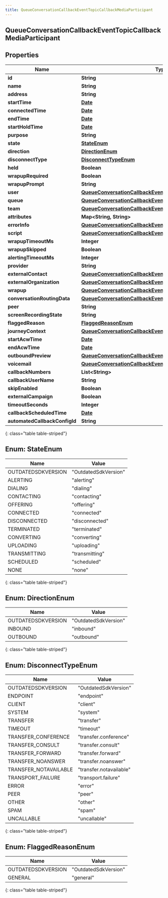 ```yaml
---
title: QueueConversationCallbackEventTopicCallbackMediaParticipant
---
```


## QueueConversationCallbackEventTopicCallbackMediaParticipant

## Properties

| Name                          | Type                                                                                                                                                 | Description | Notes      |
| ----------------------------- | ---------------------------------------------------------------------------------------------------------------------------------------------------- | ----------- | ---------- |
| **id**                        | <!----><!---->**String**<!---->                                                                                                                      |             | [optional] |
| **name**                      | <!----><!---->**String**<!---->                                                                                                                      |             | [optional] |
| **address**                   | <!----><!---->**String**<!---->                                                                                                                      |             | [optional] |
| **startTime**                 | <!----><!---->[**Date**](Date.md)<!---->                                                                                                             |             | [optional] |
| **connectedTime**             | <!----><!---->[**Date**](Date.md)<!---->                                                                                                             |             | [optional] |
| **endTime**                   | <!----><!---->[**Date**](Date.md)<!---->                                                                                                             |             | [optional] |
| **startHoldTime**             | <!----><!---->[**Date**](Date.md)<!---->                                                                                                             |             | [optional] |
| **purpose**                   | <!----><!---->**String**<!---->                                                                                                                      |             | [optional] |
| **state**                     | [**StateEnum**](#StateEnum)<!---->                                                                                                                   |             | [optional] |
| **direction**                 | [**DirectionEnum**](#DirectionEnum)<!---->                                                                                                           |             | [optional] |
| **disconnectType**            | [**DisconnectTypeEnum**](#DisconnectTypeEnum)<!---->                                                                                                 |             | [optional] |
| **held**                      | <!----><!---->**Boolean**<!---->                                                                                                                     |             | [optional] |
| **wrapupRequired**            | <!----><!---->**Boolean**<!---->                                                                                                                     |             | [optional] |
| **wrapupPrompt**              | <!----><!---->**String**<!---->                                                                                                                      |             | [optional] |
| **user**                      | <!----><!---->[**QueueConversationCallbackEventTopicUriReference**](QueueConversationCallbackEventTopicUriReference.md)<!---->                       |             | [optional] |
| **queue**                     | <!----><!---->[**QueueConversationCallbackEventTopicUriReference**](QueueConversationCallbackEventTopicUriReference.md)<!---->                       |             | [optional] |
| **team**                      | <!----><!---->[**QueueConversationCallbackEventTopicUriReference**](QueueConversationCallbackEventTopicUriReference.md)<!---->                       |             | [optional] |
| **attributes**                | <!----><!---->**Map&lt;String, String&gt;**<!---->                                                                                                   |             | [optional] |
| **errorInfo**                 | <!----><!---->[**QueueConversationCallbackEventTopicErrorBody**](QueueConversationCallbackEventTopicErrorBody.md)<!---->                             |             | [optional] |
| **script**                    | <!----><!---->[**QueueConversationCallbackEventTopicUriReference**](QueueConversationCallbackEventTopicUriReference.md)<!---->                       |             | [optional] |
| **wrapupTimeoutMs**           | <!----><!---->**Integer**<!---->                                                                                                                     |             | [optional] |
| **wrapupSkipped**             | <!----><!---->**Boolean**<!---->                                                                                                                     |             | [optional] |
| **alertingTimeoutMs**         | <!----><!---->**Integer**<!---->                                                                                                                     |             | [optional] |
| **provider**                  | <!----><!---->**String**<!---->                                                                                                                      |             | [optional] |
| **externalContact**           | <!----><!---->[**QueueConversationCallbackEventTopicUriReference**](QueueConversationCallbackEventTopicUriReference.md)<!---->                       |             | [optional] |
| **externalOrganization**      | <!----><!---->[**QueueConversationCallbackEventTopicUriReference**](QueueConversationCallbackEventTopicUriReference.md)<!---->                       |             | [optional] |
| **wrapup**                    | <!----><!---->[**QueueConversationCallbackEventTopicWrapup**](QueueConversationCallbackEventTopicWrapup.md)<!---->                                   |             | [optional] |
| **conversationRoutingData**   | <!----><!---->[**QueueConversationCallbackEventTopicConversationRoutingData**](QueueConversationCallbackEventTopicConversationRoutingData.md)<!----> |             | [optional] |
| **peer**                      | <!----><!---->**String**<!---->                                                                                                                      |             | [optional] |
| **screenRecordingState**      | <!----><!---->**String**<!---->                                                                                                                      |             | [optional] |
| **flaggedReason**             | [**FlaggedReasonEnum**](#FlaggedReasonEnum)<!---->                                                                                                   |             | [optional] |
| **journeyContext**            | <!----><!---->[**QueueConversationCallbackEventTopicJourneyContext**](QueueConversationCallbackEventTopicJourneyContext.md)<!---->                   |             | [optional] |
| **startAcwTime**              | <!----><!---->[**Date**](Date.md)<!---->                                                                                                             |             | [optional] |
| **endAcwTime**                | <!----><!---->[**Date**](Date.md)<!---->                                                                                                             |             | [optional] |
| **outboundPreview**           | <!----><!---->[**QueueConversationCallbackEventTopicDialerPreview**](QueueConversationCallbackEventTopicDialerPreview.md)<!---->                     |             | [optional] |
| **voicemail**                 | <!----><!---->[**QueueConversationCallbackEventTopicVoicemail**](QueueConversationCallbackEventTopicVoicemail.md)<!---->                             |             | [optional] |
| **callbackNumbers**           | <!----><!---->**List&lt;String&gt;**<!---->                                                                                                          |             | [optional] |
| **callbackUserName**          | <!----><!---->**String**<!---->                                                                                                                      |             | [optional] |
| **skipEnabled**               | <!----><!---->**Boolean**<!---->                                                                                                                     |             | [optional] |
| **externalCampaign**          | <!----><!---->**Boolean**<!---->                                                                                                                     |             | [optional] |
| **timeoutSeconds**            | <!----><!---->**Integer**<!---->                                                                                                                     |             | [optional] |
| **callbackScheduledTime**     | <!----><!---->[**Date**](Date.md)<!---->                                                                                                             |             | [optional] |
| **automatedCallbackConfigId** | <!----><!---->**String**<!---->                                                                                                                      |             | [optional] |

{: class="table table-striped"}

<a name="StateEnum"></a>

## Enum: StateEnum

| Name               | Value                          |
| ------------------ | ------------------------------ |
| OUTDATEDSDKVERSION | &quot;OutdatedSdkVersion&quot; |
| ALERTING           | &quot;alerting&quot;           |
| DIALING            | &quot;dialing&quot;            |
| CONTACTING         | &quot;contacting&quot;         |
| OFFERING           | &quot;offering&quot;           |
| CONNECTED          | &quot;connected&quot;          |
| DISCONNECTED       | &quot;disconnected&quot;       |
| TERMINATED         | &quot;terminated&quot;         |
| CONVERTING         | &quot;converting&quot;         |
| UPLOADING          | &quot;uploading&quot;          |
| TRANSMITTING       | &quot;transmitting&quot;       |
| SCHEDULED          | &quot;scheduled&quot;          |
| NONE               | &quot;none&quot;               |

{: class="table table-striped"}

<a name="DirectionEnum"></a>

## Enum: DirectionEnum

| Name               | Value                          |
| ------------------ | ------------------------------ |
| OUTDATEDSDKVERSION | &quot;OutdatedSdkVersion&quot; |
| INBOUND            | &quot;inbound&quot;            |
| OUTBOUND           | &quot;outbound&quot;           |

{: class="table table-striped"}

<a name="DisconnectTypeEnum"></a>

## Enum: DisconnectTypeEnum

| Name                  | Value                             |
| --------------------- | --------------------------------- |
| OUTDATEDSDKVERSION    | &quot;OutdatedSdkVersion&quot;    |
| ENDPOINT              | &quot;endpoint&quot;              |
| CLIENT                | &quot;client&quot;                |
| SYSTEM                | &quot;system&quot;                |
| TRANSFER              | &quot;transfer&quot;              |
| TIMEOUT               | &quot;timeout&quot;               |
| TRANSFER_CONFERENCE   | &quot;transfer.conference&quot;   |
| TRANSFER_CONSULT      | &quot;transfer.consult&quot;      |
| TRANSFER_FORWARD      | &quot;transfer.forward&quot;      |
| TRANSFER_NOANSWER     | &quot;transfer.noanswer&quot;     |
| TRANSFER_NOTAVAILABLE | &quot;transfer.notavailable&quot; |
| TRANSPORT_FAILURE     | &quot;transport.failure&quot;     |
| ERROR                 | &quot;error&quot;                 |
| PEER                  | &quot;peer&quot;                  |
| OTHER                 | &quot;other&quot;                 |
| SPAM                  | &quot;spam&quot;                  |
| UNCALLABLE            | &quot;uncallable&quot;            |

{: class="table table-striped"}

<a name="FlaggedReasonEnum"></a>

## Enum: FlaggedReasonEnum

| Name               | Value                          |
| ------------------ | ------------------------------ |
| OUTDATEDSDKVERSION | &quot;OutdatedSdkVersion&quot; |
| GENERAL            | &quot;general&quot;            |

{: class="table table-striped"}
